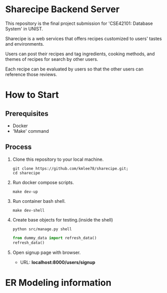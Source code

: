 # Sharecipe Backend Server

This repository is the final project submission for 'CSE42101: Database System' in UNIST.

Sharecipe is a web services that offers recipes customized to users' tastes and environments.

Users can post their recipes and tag ingredients, cooking methods, and themes of recipes for search by other users.

Each recipe can be evaluated by users so that the other users can reference those reviews.

# How to Start

## Prerequisites

- Docker
- 'Make' command

## Process

1. Clone this repository to your local machine.

   ```shell
   git clone https://github.com/kmlee78/sharecipe.git;
   cd sharecipe
   ```

2. Run docker compose scripts.
   ```shell
   make dev-up
   ```
3. Run container bash shell.
   ```shell
   make dev-shell
   ```
4. Create base objects for testing.(inside the shell)
   ```shell
   python src/manage.py shell
   ```
   ```python
   from dummy_data import refresh_data()
   refresh_data()
   ```
5. Open signup page with browser.

   - URL: **localhost:8000/users/signup**

# ER Modeling information
